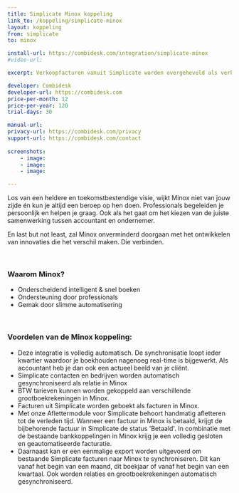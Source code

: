 ```yaml
---
title: Simplicate Minox koppeling
link_to: /koppeling/simplicate-minox
layout: koppeling
from: simplicate
to: minox

install-url: https://combidesk.com/integration/simplicate-minox
#video-url: 

excerpt: Verkoopfacturen vanuit Simplicate worden overgeheveld als verkoopfacturen in Minox 

developer: Combidesk  
developer-url: https://combidesk.com
price-per-month: 12
price-per-year: 120
trial-days: 30

manual-url: 
privacy-url: https://combidesk.com/privacy
support-url: https://combidesk.com/contact
      
screenshots:
    - image: 
    - image: 
    - image: 

---
```


Los van een heldere en toekomstbestendige visie, wijkt Minox niet van jouw zijde én kun je altijd een beroep op hen doen. Professionals begeleiden je persoonlijk en helpen je graag. Ook als het gaat om het kiezen van de juiste samenwerking tussen accountant en ondernemer.

En last but not least, zal Minox onverminderd doorgaan met het ontwikkelen van innovaties die het verschil maken. Die verbinden.

​
### Waarom Minox?

* Onderscheidend intelligent & snel boeken
* Ondersteuning door professionals
* Gemak door slimme automatisering

​
### Voordelen van de Minox koppeling:

* Deze integratie is volledig automatisch. De synchronisatie loopt ieder kwartier waardoor je boekhouden nagenoeg real-time is bijgewerkt. Als accountant heb je dan ook een actueel beeld van je cliënt.
* Simplicate contacten en bedrijven worden automatisch gesynchroniseerd als relatie in Minox
* BTW tarieven kunnen worden gekoppeld aan verschillende grootboekrekeningen in Minox.
* Facturen uit Simplicate worden geboekt als facturen in Minox.
* Met onze Aflettermodule voor Simplicate behoort handmatig afletteren tot de verleden tijd. Wanneer een factuur in Minox is betaald, krijgt de bijbehorende factuur in Simplicate de status 'Betaald'. In combinatie met de bestaande bankkoppelingen in Minox krijg je een volledig gesloten en geautomatiseerde facturatie.
* Daarnaast kan er een eenmalige export worden uitgevoerd om bestaande Simplicate facturen naar Minox te synchroniseren. Dit kan vanaf het begin van een maand, dit boekjaar of vanaf het begin van een kwartaal. Ook worden relaties en grootboekrekeningen automatisch gesynchroniseerd.
